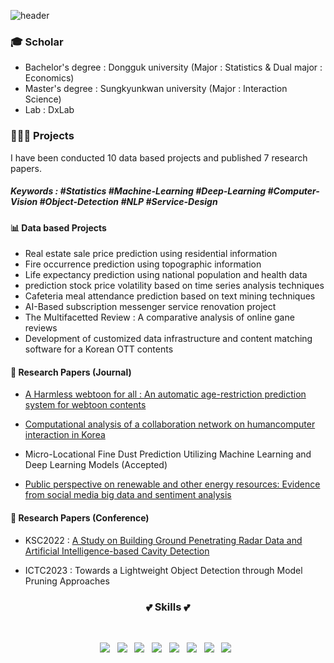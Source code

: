 

<!--
**YuHyeRim/YuHyeRim** is a ✨ _special_ ✨ repository because its `README.md` (this file) appears on your GitHub profile.

Here are some ideas to get you started:

- 🔭 I’m currently working on ...
- 🌱 I’m currently learning ...
- 👯 I’m looking to collaborate on ...
- 🤔 I’m looking for help with ...
- 💬 Ask me about ...
- 📫 How to reach me: ...
- 😄 Pronouns: ...
- ⚡ Fun fact: ...
-->

![header](https://capsule-render.vercel.app/api?type=Waving&color=gradient&height=220&section=header&text=This%20is%20Hye%20Rim&fontSize=80)

### 🎓 Scholar
- Bachelor's degree : Dongguk university (Major : Statistics & Dual major : Economics)
- Master's degree : Sungkyunkwan university (Major : Interaction Science)
- Lab : DxLab

### 👩🏻‍💻 Projects

I have been conducted 10 data based projects and published 7 research papers.

##### Keywords : #Statistics #Machine-Learning #Deep-Learning #Computer-Vision #Object-Detection #NLP #Service-Design

#### 📊 Data based Projects
* Real estate sale price prediction using residential information
* Fire occurrence prediction using topographic information
* Life expectancy prediction using national population and health data
* prediction stock price volatility based on time series analysis techniques
* Cafeteria meal attendance prediction based on text mining techniques
* AI-Based subscription messenger service renovation project
* The Multifacetted Review : A comparative analysis of online gane reviews
* Development of customized data infrastructure and content matching software for a Korean OTT contents

#### 📝 Research Papers (Journal)
* [A Harmless webtoon for all : An automatic age-restriction prediction system for webtoon contents](https://doi.org/10.1016/j.tele.2022.101906)

* [Computational analysis of a collaboration network on humancomputer interaction in Korea](https://www.aimspress.com/aimspress-data/mbe/2022/12/PDF/mbe-19-12-648.pdf)

* Micro-Locational Fine Dust Prediction Utilizing Machine Learning and Deep Learning Models (Accepted)

* [Public perspective on renewable and other energy resources: Evidence from social media big data and sentiment analysis](https://doi.org/10.1016/j.esr.2023.101243)


#### 📝 Research Papers (Conference)
* KSC2022 : [A Study on Building Ground Penetrating Radar Data and Artificial Intelligence-based Cavity Detection](https://www.dbpia.co.kr/Journal/articleDetail?nodeId=NODE11224084)

* ICTC2023 : Towards a Lightweight Object Detection through Model Pruning Approaches







<h3 align="center"><b>💕 Skills 💕</b></h3>
</br>
<p align="center">
<img src="https://img.shields.io/badge/SPSS-052FAD?style=flat-square&logo=IBM&color=steelblue&logoColor=black"/></a> &nbsp
<img src="https://img.shields.io/badge/Python-3766AB?style=flat-square&logo=Python&color=gold&logoColor=blue"/></a> &nbsp
<img src="https://img.shields.io/badge/TensorFlow-FF6F00?style=flat-square&logo=TensorFlow&color=orange&logoColor=black"/></a> &nbsp
<img src="https://img.shields.io/badge/PyTorch-EE4C2C?style=flat-square&logo=PyTorch&color=lightpink&logoColor=black"/></a> &nbsp
<img src="https://img.shields.io/badge/R-276DC3?style=flat-square&logo=R&color=grey&logoColor=white"/></a> &nbsp
<img src="https://img.shields.io/badge/SAS-3766AB?style=flat-square&logo=SAS&color=plum&logoColor="/></a> &nbsp
<img src="https://img.shields.io/badge/PostgreSQL-4169E1?style=flat-square&logo=PostgreSQL&color=lightblue&logoColor=black"/></a> &nbsp
<img src="https://img.shields.io/badge/Qgis-589632?style=flat-square&logo=Qgis&color=lightpink&logoColor=black"/></a> &nbsp
